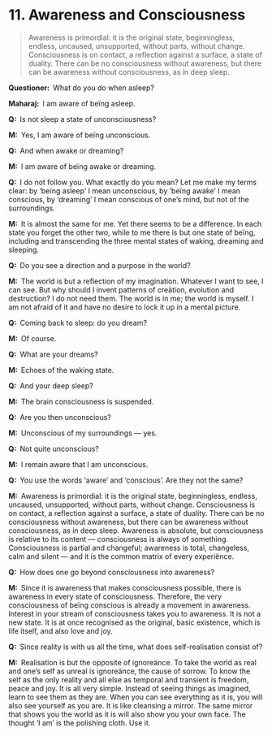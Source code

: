 # 11. Awareness and Consciousness

>Awareness is primordial: it is the original state, beginningless, endless, uncaused, unsupported, without parts, without change. Consciousness is on contact, a reflection against a surface, a state of duality. There can be no consciousness without awareness, but there can be awareness without consciousness, as in deep sleep. 

**Questioner:**&ensp;What do you do when asleep?

**Maharaj:**&ensp;I am aware of beïng asleep.

**Q:**&ensp;Is not sleep a state of unconsciousness?

**M:**&ensp;Yes, I am aware of beïng unconscious.

**Q:**&ensp;And when awake or dreaming?

**M:**&ensp;I am aware of beïng awake or dreaming.

**Q:**&ensp;I do not follow you. What exactly do you mean? Let me make my terms clear: by ‘beïng asleep’ I mean unconscious, by ‘beïng awake’ I mean conscious, by ‘dreaming’ I mean conscious of one’s mind, but not of the surroundings.

**M:**&ensp;It is almost the same for me. Yet there seems to be a difference. In each state you forget the other two, while to me there is but one state of beïng, including and transcending the three mental states of waking, dreaming and sleeping.

**Q:**&ensp;Do you see a direction and a purpose in the world?

**M:**&ensp;The world is but a reflection of my imagination. Whatever I want to see, I can see. But why should I invent patterns of creätion, evolution and destruction? I do not need them. The world is in me; the world is myself. I am not afraid of it and have no desire to lock it up in a mental picture.

**Q:**&ensp;Coming back to sleep: do you dream?

**M:**&ensp;Of course.

**Q:**&ensp;What are your dreams?

**M:**&ensp;Echoes of the waking state.

**Q:**&ensp;And your deep sleep?

**M:**&ensp;The brain consciousness is suspended.

**Q:**&ensp;Are you then unconscious?

**M:**&ensp;Unconscious of my surroundings — yes.

**Q:**&ensp;Not quite unconscious?

**M:**&ensp;I remain aware that I am unconscious.

**Q:**&ensp;You use the words ‘aware’ and ‘conscious’. Are they not the same?

**M:**&ensp;Awareness is primordial: it is the original state, beginningless, endless, uncaused, unsupported, without parts, without change. Consciousness is on contact, a reflection against a surface, a state of duality. There can be no consciousness without awareness, but there can be awareness without consciousness, as in deep sleep. Awareness is absolute, but consciousness is relative to its content — consciousness is always of something. Consciousness is partial and changeful; awareness is total, changeless, calm and silent — and it is the common matrix of every experiënce.

**Q:**&ensp;How does one go beyond consciousness into awareness?

**M:**&ensp;Since it is awareness that makes consciousness possible, there is awareness in every state of consciousness. Therefore, the very consciousness of beïng conscious is already a movement in awareness. Interest in your stream of consciousness takes you to awareness. It is not a new state. It is at once recognised as the original, basic existence, which is life itself, and also love and joy.

**Q:**&ensp;Since reality is with us all the time, what does self-realisation consist of?

**M:**&ensp;Realisation is but the opposite of ignoreänce. To take the world as real and one’s self as unreal is ignoreänce, the cause of sorrow. To know the self as the only reality and all else as temporal and transient is freedom, peace and joy. It is all very simple. Instead of seeïng things as imagined, learn to see them as they are. When you can see everything as it is, you will also see yourself as you are. It is like cleansing a mirror. The same mirror that shows you the world as it is will also show you your own face. The thought ‘I am’ is the polishing cloth. Use it.